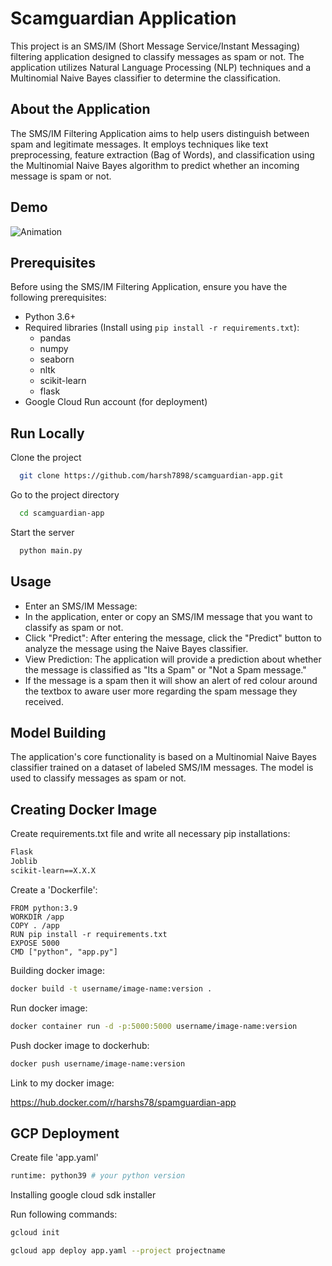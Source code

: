 # Scamguardian Application

This project is an SMS/IM (Short Message Service/Instant Messaging) filtering application designed to classify messages as spam or not. The application utilizes Natural Language Processing (NLP) techniques and a Multinomial Naive Bayes classifier to determine the classification.




## About the Application

The SMS/IM Filtering Application aims to help users distinguish between spam and legitimate messages. It employs techniques like text preprocessing, feature extraction (Bag of Words), and classification using the Multinomial Naive Bayes algorithm to predict whether an incoming message is spam or not.

## Demo

![Animation](https://github.com/harsh7898/scamguardian-app/assets/46092423/038f8768-29f7-4895-9c95-4c7c4db3092a)


## Prerequisites

Before using the SMS/IM Filtering Application, ensure you have the following prerequisites:

- Python 3.6+
- Required libraries (Install using `pip install -r requirements.txt`):
  - pandas
  - numpy
  - seaborn
  - nltk
  - scikit-learn
  - flask
- Google Cloud Run account (for deployment)

## Run Locally

Clone the project

```bash
  git clone https://github.com/harsh7898/scamguardian-app.git
```

Go to the project directory

```bash
  cd scamguardian-app
```


Start the server

```bash
  python main.py
```


## Usage

- Enter an SMS/IM Message:
- In the application, enter or copy an SMS/IM message that you want to classify as spam or not.
- Click "Predict": After entering the message, click the "Predict" button to analyze the message using the Naive Bayes classifier.
- View Prediction: The application will provide a prediction about whether the message is classified as "Its a Spam" or "Not a Spam message."
- If the message is a spam then it will show an alert of red colour around the textbox to aware user more regarding the spam message they received.



## Model Building

The application's core functionality is based on a Multinomial Naive Bayes classifier trained on a dataset of labeled SMS/IM messages. The model is used to classify messages as spam or not.



## Creating Docker Image

Create requirements.txt file and write all necessary pip installations:

```bash
Flask
Joblib
scikit-learn==X.X.X
```

Create a 'Dockerfile':

```
FROM python:3.9
WORKDIR /app
COPY . /app
RUN pip install -r requirements.txt
EXPOSE 5000
CMD ["python", "app.py"]
```

Building docker image:

```bash
docker build -t username/image-name:version .
```

Run docker image:

```bash
docker container run -d -p:5000:5000 username/image-name:version
```

Push docker image to dockerhub:
```bash
docker push username/image-name:version
```

Link to my docker image:

https://hub.docker.com/r/harshs78/spamguardian-app




## GCP Deployment

Create file 'app.yaml'

```bash
runtime: python39 # your python version
```

Installing google cloud sdk installer

Run following commands:

```bash
gcloud init
```
```bash
gcloud app deploy app.yaml --project projectname
```
